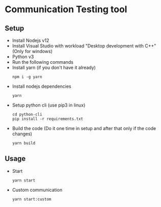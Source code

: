 # Communication Testing tool

## Setup

- Install Nodejs v12
- Install Visual Studio with workload "Desktop development with C++" (Only for windows)
- Python v3
- Run the following commands
- Install yarn (if you don't have it already)
  ```
  npm i -g yarn
  ```
- Install nodejs dependencies
  ```
  yarn
  ```
- Setup python cli (use pip3 in linux)
  ```
  cd python-cli
  pip install -r requirements.txt
  ```
- Build the code (Do it one time in setup and after that only if the code changes)
  ```
  yarn build
  ```

## Usage

- Start
  ```
  yarn start
  ```
- Custom communication
  ```
  yarn start:custom
  ```

